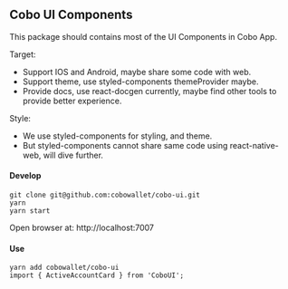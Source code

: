 ## Cobo UI Components

This package should contains most of the UI Components in Cobo App.

Target:

* Support IOS and Android, maybe share some code with web.
* Support theme, use styled-components themeProvider maybe.
* Provide docs, use react-docgen currently, maybe find other tools to provide better experience.

Style:

* We use styled-components for styling, and theme.
* But styled-components cannot share same code using react-native-web, will dive further.

#### Develop

```
git clone git@github.com:cobowallet/cobo-ui.git
yarn
yarn start
```

Open browser at: http://localhost:7007

#### Use

```
yarn add cobowallet/cobo-ui
import { ActiveAccountCard } from 'CoboUI';
```
